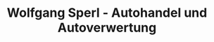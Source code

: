 ---
title: "Wolfgang Sperl - Autohandel und Autoverwertung"
url: /eugendorf/wolfgang-sperl-autohandel-und-autoverwertung/
shop: Autohaus
---